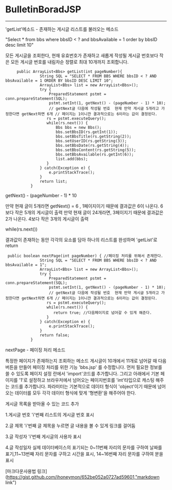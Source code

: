# BulletinBoradJSP
--------------------
'getList'메소드 - 존재하는 게시글 리스트를 불러오는 메소드 

"Select * from bbs where bbsID < ? and bbsAvailable = 1 order by bbsID desc limit 10"

모든 게시글을 조회한다, 현재 유효번호가 존재하고 새롭게 작성될 게시글 번호보다 작은 모든 게시글 번호를 내림차순 정렬로 최대 10개까지 조회합니다. 
```
     public ArrayList<Bbs> getList(int pageNumber){
			   String SQL = "SELECT * FROM BBS WHERE bbsID < ? AND bbsAvailable = 1 ORDER BY bbsID DESC LIMIT 10";
			   ArrayList<Bbs> list = new ArrayList<Bbs>();
			   try {
				   PreparedStatement pstmt = conn.prepareStatement(SQL); 
				   pstmt.setInt(1, getNext() - (pageNumber - 1) * 10);  
				   // getNext글 다음에 작성될 번호  현재 만약 게시글 5개라고 가정한다면 getNext하면 6개 // 페이지는 1이니깐 결과적으로는 6이라는 값이 결정된다.
				  rs = pstmt.executeQuery();
				  while(rs.next()) {
					  Bbs bbs = new Bbs();
					  bbs.setBbsID(rs.getInt(1));
					  bbs.setBbsTitle(rs.getString(2));
					  bbs.setUserID(rs.getString(3));
					  bbs.setBbsDate(rs.getString(4));
					  bbs.setBbsContent(rs.getString(5));
					  bbs.setBbsAvailable(rs.getInt(6));
					  list.add(bbs);
				  }
			   } catch(Exception e) {
				   e.printStackTrace();
			   }
			   return list;
		   }
```
getNext() - (pageNumber - 1) * 10

만약 현재 글이 5개라면 getNext() = 6 , 1페이지이기 때문에 결과값은 6이 나온다. 6보다 작은 5개의 게시글이 출력  만약 현재 글이 24개라면, 3페이지기 때문에 결과값은 2가 나온다. 4보다 작은 3개의 게시글이 출력 

while(rs.next())

결과값이 존재하는 동안 각각의 요소를 담아 하나의 리스트를 완성하며 'getList'로 return
```
 public boolean nextPage(int pageNumber) { //페이징 처리를 위해서 존재한다.
			   String SQL = "SELECT * FROM BBS WHERE bbsID < ? AND bbsAvailable = 1";
			   ArrayList<Bbs> list = new ArrayList<Bbs>();
			   try {
				   PreparedStatement pstmt = conn.prepareStatement(SQL); 
				   pstmt.setInt(1, getNext() - (pageNumber - 1) * 10);  
				   // getNext글 다음에 작성될 번호  현재 만약 게시글 5개라고 가정한다면 getNext하면 6개 // 페이지는 1이니깐 결과적으로는 6이라는 값이 결정된다.
				  rs = pstmt.executeQuery();
				  while(rs.next()) {
					 return true; //다음페이지로 넘어갈 수 있게 해준다. 
				  }
			   } catch(Exception e) {
				   e.printStackTrace();
			   }
			   return false;
		   }
```
nextPage - 페이징 처리 메소드

특정한 페이지가 존재하는지 조회하는 메소드 게시글이 10개에서 11개로 넘어갈 때 다음 버튼을 만들어 페이징 처리를 위한 기능 
'bbs.jsp' 를 수정합니다. 먼저 필요한 정보를 쓸 수 있도록 페이지 설정 란에서 'import'코드를 추가합니다. 그리고 아래에서 기본 페이지를 '1'로 설정하고 브라우저에서 넘어오는 페이지번호를 'int'타입으로 캐스팅 해주는 코드를 추가합니다. 파라미터는 기본적으로 데이터 형식이 'object'이기 때문에 넘어오는 데이터를 모두 각각 데이터 형식에 맞게 '형변환'을 해주어야 한다.


게시글 목록을 받아올 수 있는 코드 추가 



1.게시글 번호         'i'번째 리스트의 게시글 번호 표시 

2.글 제목                 'i'번째 글 제목을 누르면 글 내용을 볼 수 있게 링크를 걸어둠 

3.글 작성자             'i'번째 게시글의 사용자 표시 

4.글 작성일자         실제 데이터베이스의 표기되는 0~11번째 자리의 문자를 구하여 날짜를 표기,11~13번째 자리   문자를 구하고 시간을 표시, 14~16번째 자리 문자를 구하여 분을 표시 

[마크다운사용법 링크](https://gist.github.com/ihoneymon/652be052a0727ad59601,"markdown link")
